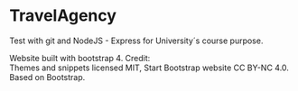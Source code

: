 # TravelAgency
Test with git and NodeJS - Express for University´s course purpose.

Website built with bootstrap 4.
Credit:<br>
Themes and snippets licensed MIT, Start Bootstrap website CC BY-NC 4.0.
Based on Bootstrap.
